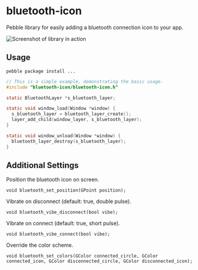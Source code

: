 # bluetooth-icon

Pebble library for easily adding a bluetooth connection icon to your app.

![Screenshot of library in action](https://raw.githubusercontent.com/orviwan/pebble-bluetooth-icon/master/info/animation.gif)

## Usage

`pebble package install ...`

````c
// This is a simple example, demonstrating the basic usage.
#include "bluetooth-icon/bluetooth-icon.h"

static BluetoothLayer *s_bluetooth_layer;

static void window_load(Window *window) {
  s_bluetooth_layer = bluetooth_layer_create();
  layer_add_child(window_layer, s_bluetooth_layer);
}

static void window_unload(Window *window) {
  bluetooth_layer_destroy(s_bluetooth_layer);
}

````

## Additional Settings

Position the bluetooth icon on screen.

    void bluetooth_set_position(GPoint position);

Vibrate on disconnect (default: true, double pulse).

    void bluetooth_vibe_disconnect(bool vibe);

Vibrate on connect (default: true, short pulse).

    void bluetooth_vibe_connect(bool vibe);

Override the color scheme.

    void bluetooth_set_colors(GColor connected_circle, GColor connected_icon, GColor disconnected_circle, GColor disconnected_icon);
